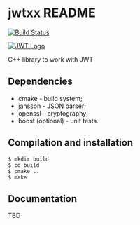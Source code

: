 # jwtxx README

[![Build Status](https://travis-ci.org/madf/jwtxx.svg?branch=master)](https://travis-ci.org/madf/jwtxx)

[![JWT Logo](http://jwt.io/assets/logo.svg)](https://jwt.io/)

C++ library to work with JWT

## Dependencies

* cmake - build system;
* jansson - JSON parser;
* openssl - cryptography;
* boost (optional) - unit tests.

## Compilation and installation


```
$ mkdir build
$ cd build
$ cmake ..
$ make
```

## Documentation
TBD
